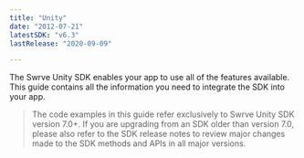 ```yaml
---
title: "Unity"
date: "2012-07-21"
latestSDK: "v6.3"
lastRelease: "2020-09-09"

---
```


The Swrve Unity SDK enables your app to use all of the features available. This guide contains all the information you need to integrate the SDK into your app.

> The code examples in this guide refer exclusively to Swrve Unity SDK version 7.0+. If you are upgrading from an SDK older than version 7.0, please also refer to the SDK release notes to review major changes made to the SDK methods and APIs in all major versions.
